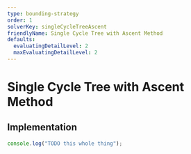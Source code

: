 ```yaml
---
type: bounding-strategy 
order: 1
solverKey: singleCycleTreeAscent 
friendlyName: Single Cycle Tree with Ascent Method 
defaults:
  evaluatingDetailLevel: 2 
  maxEvaluatingDetailLevel: 2 
---
```


# Single Cycle Tree with Ascent Method

## Implementation

```javascript
console.log("TODO this whole thing");
```
